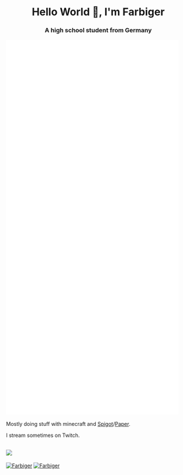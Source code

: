 <h1 align="center">
Hello World 👋, I'm Farbiger
</h1>
<h3 align="center">A high school student from Germany</h3>

![GitHub metrics](https://github.com/Farbiger/Farbiger/blob/master/github-metrics.svg)

Mostly doing stuff with minecraft and [Spigot](https://spigotmc.org)/[Paper](https://papermc.io).

I stream sometimes on Twitch.

<a href="https://twitch.tv/Farbiger">
  <br>
<img width="50px" src="https://brand.twitch.tv/assets/logos/svg/glitch/purple.svg">
</a>

<a href="https://twitter.com/pain_farbiger" target="blank"><img align="center" src="https://cdn.jsdelivr.net/npm/simple-icons@3.0.1/icons/twitter.svg" alt="Farbiger" height="30" width="30" /></a>
<a href="https://instagram.com/pain_farbiger" target="blank"><img align="center" src="https://cdn.jsdelivr.net/npm/simple-icons@3.0.1/icons/instagram.svg" alt="Farbiger" height="30" width="30" /></a>
